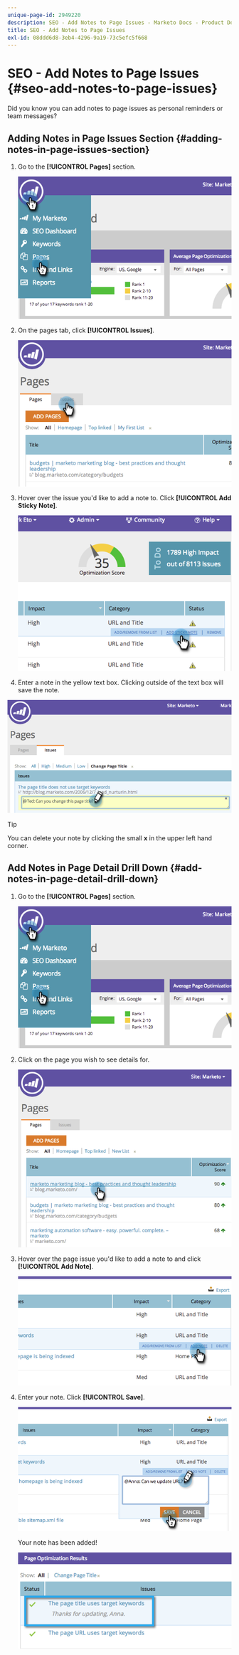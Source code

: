```yaml
---
unique-page-id: 2949220
description: SEO - Add Notes to Page Issues - Marketo Docs - Product Documentation
title: SEO - Add Notes to Page Issues
exl-id: 08ddd6d8-3eb4-4296-9a19-73c5efc5f668
---
```

# SEO - Add Notes to Page Issues {#seo-add-notes-to-page-issues}

Did you know you can add notes to page issues as personal reminders or team messages?

## Adding Notes in Page Issues Section {#adding-notes-in-page-issues-section}

1. Go to the **[!UICONTROL Pages]** section.

   ![](assets/image2014-9-18-13-3a11-3a43.png)

1. On the pages tab, click **[!UICONTROL Issues]**.

   ![](assets/image2014-9-18-13-3a12-3a0.png)

1. Hover over the issue you'd like to add a note to. Click **[!UICONTROL Add Sticky Note]**.

   ![](assets/image2014-9-18-13-3a12-3a6.png)

1. Enter a note in the yellow text box. Clicking outside of the text box will save the note.

![](assets/image2014-9-18-13-3a12-3a32.png)

>[!TIP]
>
>You can delete your note by clicking the small **x** in the upper left hand corner.

## Add Notes in Page Detail Drill Down {#add-notes-in-page-detail-drill-down}

1. Go to the **[!UICONTROL Pages]** section.

   ![](assets/image2014-9-18-13-3a12-3a59.png)

1. Click on the page you wish to see details for.

   ![](assets/image2014-9-18-13-3a13-3a42.png)

1. Hover over the page issue you'd like to add a note to and click **[!UICONTROL Add Note]**.

   ![](assets/image2014-9-18-13-3a13-3a46.png)

1. Enter your note. Click **[!UICONTROL Save]**.

   ![](assets/image2014-9-18-13-3a14-3a5.png)

   Your note has been added!

   ![](assets/image2014-9-18-13-3a14-3a20.png)
